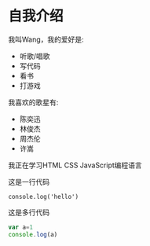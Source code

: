# 自我介绍
我叫Wang，我的爱好是:

* 听歌/唱歌
* 写代码
* 看书
* 打游戏
  
我喜欢的歌星有:

* 陈奕迅
* 林俊杰
* 周杰伦
* 许嵩
  
我正在学习HTML CSS JavaScript编程语言

这是一行代码

    console.log('hello')

这是多行代码

```javascript
var a=1
console.log(a)
```